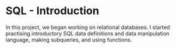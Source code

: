 # SQL - Introduction

In this project, we began working on relational databases. I started practising introductory SQL data definitions and data manipulation language, making subqueries, and using functions.

